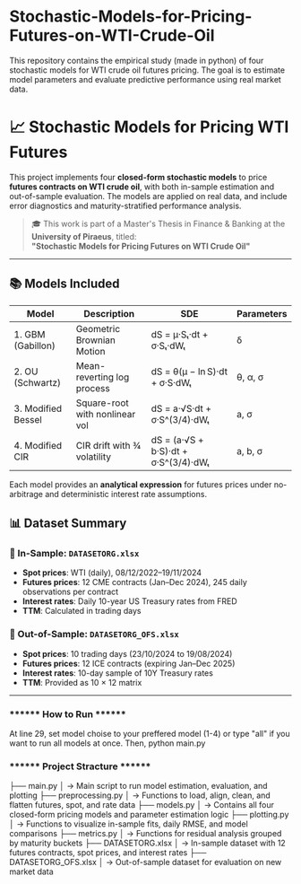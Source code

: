 # Stochastic-Models-for-Pricing-Futures-on-WTI-Crude-Oil
This repository contains the empirical study (made in python) of four stochastic models for WTI crude oil futures pricing. The goal is to estimate model parameters and evaluate predictive performance using real market data.

# 📈 Stochastic Models for Pricing WTI Futures

This project implements four **closed-form stochastic models** to price **futures contracts on WTI crude oil**, with both in-sample estimation and out-of-sample evaluation. The models are applied on real data, and include error diagnostics and maturity-stratified performance analysis.

> 🎓 This work is part of a Master's Thesis in Finance & Banking at the **University of Piraeus**, titled:  
> **"Stochastic Models for Pricing Futures on WTI Crude Oil"**

---

## 📚 Models Included

| Model | Description | SDE | Parameters |
|-------|-------------|-----|------------|
| 1. GBM (Gabillon) | Geometric Brownian Motion | dS = μ·Sₜ·dt + σ·Sₜ·dWₜ | δ |
| 2. OU (Schwartz) | Mean-reverting log process | dS = θ(μ − ln S)·dt + σ·S·dWₜ | θ, α, σ |
| 3. Modified Bessel | Square-root with nonlinear vol | dS = a·√S·dt + σ·S^(3/4)·dWₜ | a, σ |
| 4. Modified CIR | CIR drift with ¾ volatility | dS = (a·√S + b·S)·dt + σ·S^(3/4)·dWₜ | a, b, σ |

Each model provides an **analytical expression** for futures prices under no-arbitrage and deterministic interest rate assumptions.




## 📊 Dataset Summary

### 🔹 In-Sample: `DATASETORG.xlsx`
- **Spot prices**: WTI (daily), 08/12/2022–19/11/2024
- **Futures prices**: 12 CME contracts (Jan–Dec 2024), 245 daily observations per contract
- **Interest rates**: Daily 10-year US Treasury rates from FRED
- **TTM**: Calculated in trading days

### 🔹 Out-of-Sample: `DATASETORG_OFS.xlsx`
- **Spot prices**: 10 trading days (23/10/2024 to 19/08/2024)
- **Futures prices**: 12 ICE contracts (expiring Jan–Dec 2025)
- **Interest rates**: 10-day sample of 10Y Treasury rates
- **TTM**: Provided as 10 × 12 matrix

---



### ****** How to Run ******

At line 29, set model choise to your preffered model (1-4) or type "all" if you want to run all models at once.
Then, python main.py


### ****** Project Stracture ******
├── main.py
│   → Main script to run model estimation, evaluation, and plotting
├── preprocessing.py
│   → Functions to load, align, clean, and flatten futures, spot, and rate data
├── models.py
│   → Contains all four closed-form pricing models and parameter estimation logic
├── plotting.py
│   → Functions to visualize in-sample fits, daily RMSE, and model comparisons
├── metrics.py
│   → Functions for residual analysis grouped by maturity buckets
├── DATASETORG.xlsx
│   → In-sample dataset with 12 futures contracts, spot prices, and interest rates
├── DATASETORG_OFS.xlsx
│   → Out-of-sample dataset for evaluation on new market data






